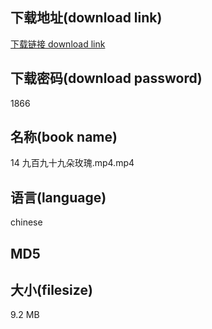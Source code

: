 ## 下载地址(download link)
[下载链接 download link](https://tutu365.netlify.app/?s=14+%E4%B9%9D%E7%99%BE%E4%B9%9D%E5%8D%81%E4%B9%9D%E6%9C%B5%E7%8E%AB%E7%91%B0.mp4)

## 下载密码(download password)
1866

## 名称(book name)
14 九百九十九朵玫瑰.mp4.mp4

## 语言(language)
chinese

## MD5


## 大小(filesize)
9.2 MB
